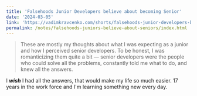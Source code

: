 ```yaml
---
title: 'Falsehoods Junior Developers believe about becoming Senior'
date: '2024-03-05'
link: 'https://vadimkravcenko.com/shorts/falsehoods-junior-developers-believe-about-becoming-senior/'
permalink: /notes/falsehoods-juniors-believe-about-seniors/index.html
---
```


> These are mostly my thoughts about what I was expecting as a junior and how I perceived senior developers. To be honest, I was romanticizing them quite a bit — senior developers were the people who could solve all the problems, constantly told me what to do, and knew all the answers.

I ***wish*** I had all the answers, that would make my life so much easier. 17 years in the work force and I'm learning something new every day.
